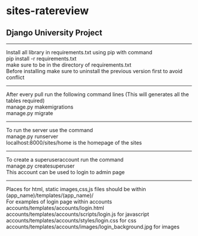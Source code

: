 # sites-ratereview
## Django University Project<br>
<hr>
Install all library in requirements.txt using pip with command<br>
pip install -r requirements.txt<br>
make sure to be in the directory of requirements.txt<br>
Before installing make sure to uninstall the previous version first to avoid conflict<br>
<hr>
After every pull run the following command lines (This will generates all the tables required)<br>
manage.py makemigrations<br>
manage.py migrate<br>
<hr>
To run the server use the command<br>
manage.py runserver<br>
localhost:8000/sites/home is the homepage of the sites<br>
<hr>
To create a superuseraccount run the command<br>
manage.py createsuperuser<br>
This account can be used to login to admin page<br>
<hr>
Places for html, static images,css,js files should be within<br>
(app_name)/templates/(app_name)/<br>
For examples of login page within accounts<br>
accounts/templates/accounts/login.html<br>
accounts/templates/accounts/scripts/login.js for javascript<br>
accounts/templates/accounts/styles/login.css for css<br>
accounts/templates/accounts/images/login_background.jpg for images<br>

